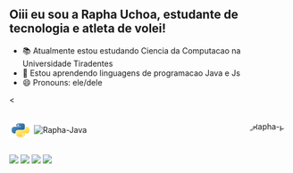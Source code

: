 ## Oiii eu sou a Rapha Uchoa, estudante de tecnologia e atleta de volei!

- 📚 Atualmente estou estudando Ciencia da Computacao na Universidade Tiradentes
- 🌱 Estou aprendendo linguagens de programacao Java e Js
- 😄 Pronouns: ele/dele

<<div style="display: inline_block"><br>
  <img align="center" alt="Rapha-Python" height="30" width="40" src="https://raw.githubusercontent.com/devicons/devicon/master/icons/python/python-original.svg">
  <img align="center" alt="Rapha-Java" height="30" width="40" src="https://cdn.jsdelivr.net/gh/devicons/devicon/icons/java/java-original-wordmark.svg" />
 <img align="right" alt="Rapha-pic" height="150" style="border-radius:50px;" src="https://media.tenor.com/yFKbJFsOvs4AAAAC/luffy-smile-luffy-giggle.gif">
</div>

   ##
 
<div> 
  <a href="https://www.youtube.com/channel/UCA5l98LDMMp33dXCrbrvTNA" target="_blank"><img src="https://img.shields.io/badge/YouTube-FF0000?style=for-the-badge&logo=youtube&logoColor=white" target="_blank"></a>
  <a href="https://www.instagram.com/rapha.uchoa6/" target="_blank"><img src="https://img.shields.io/badge/-Instagram-%23E4405F?style=for-the-badge&logo=instagram&logoColor=white" target="_blank"></a>
 	<a href="https://www.twitch.tv/godshiin" target="_blank"><img src="https://img.shields.io/badge/Twitch-9146FF?style=for-the-badge&logo=twitch&logoColor=white" target="_blank"></a> 
  <a href = "mailto:raphaeluchoas89@gmail.com"><img src="https://img.shields.io/badge/-Gmail-%23333?style=for-the-badge&logo=gmail&logoColor=white" target="_blank"></a>
</div>
          
